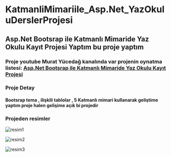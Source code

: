 # KatmanliMimariile_Asp.Net_YazOkuluDerslerProjesi

## Asp.Net Bootsrap ile Katmanlı Mimaride Yaz Okulu Kayıt Projesi Yaptım bu proje yaptım 
### Proje youtube **Murat Yücedağ** kanalında var projenin oynatma listesi: [Asp.Net Bootsrap ile Katmanlı Mimaride Yaz Okulu Kayıt Projesi](https://www.youtube.com/playlist?list=PLKnjBHu2xXNMSPomGvyjG19YGXIdgdTka)
### Proje Detay
#### Bootsrap tema , ilişkili tablolar , 5 Katmanlı mimari kullanarak geliştime yaptım proje halen gelişime açık bi projedir

### Projeden resimler
![resim1](https://github.com/MhmmdAkcby/KatmanliMimariile_Asp_YazOkuluDerslerProjesi/assets/129775174/f46013f2-d5c7-4d8a-8080-bad2d09c8a83) 

![resim2](https://github.com/MhmmdAkcby/KatmanliMimariile_Asp_YazOkuluDerslerProjesi/assets/129775174/41630146-9312-4534-ad19-339b87a0b24a) 

![resim3](https://github.com/MhmmdAkcby/KatmanliMimariile_Asp_YazOkuluDerslerProjesi/assets/129775174/de321f01-a1a9-4b90-969a-1fbda7e04e0d) 
